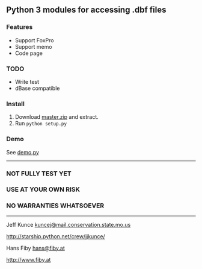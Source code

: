 Python 3 modules for accessing .dbf files
------------------------------------------

### Features

* Support FoxPro
* Support memo
* Code page

### TODO

* Write test
* dBase compatible

### Install

1. Download [master.zip](https://github.com/SteelyWing/dbfpy/archive/master.zip) and extract.
2. Run `python setup.py`

### Demo

See [demo.py](https://github.com/SteelyWing/dbfpy/blob/master/examples/demo.py)

---

### NOT FULLY TEST YET

### USE AT YOUR OWN RISK

### NO WARRANTIES WHATSOEVER

---

Jeff Kunce <kuncej@mail.conservation.state.mo.us>

http://starship.python.net/crew/jjkunce/

Hans Fiby <hans@fiby.at>

http://www.fiby.at
